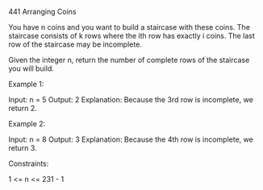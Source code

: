 441 Arranging Coins

You have n coins and you want to build a staircase with these coins. The staircase consists of k rows where the ith row has exactly i coins. The last row of the staircase may be incomplete.

Given the integer n, return the number of complete rows of the staircase you will build.

Example 1:

Input: n = 5
Output: 2
Explanation: Because the 3rd row is incomplete, we return 2.

Example 2:

Input: n = 8
Output: 3
Explanation: Because the 4th row is incomplete, we return 3.

Constraints:

1 <= n <= 231 - 1